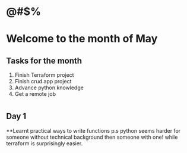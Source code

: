 # @#$%


# Welcome to the month of May
## Tasks for the month
1. Finish Terraform project 
2. Finish crud app project 
3. Advance python knowledge 
4. Get a remote job


#

## Day 1
**Learnt practical ways to write functions
p.s python seems harder for someone without technical background then someone with one! while terraform is surprisingly easier.
